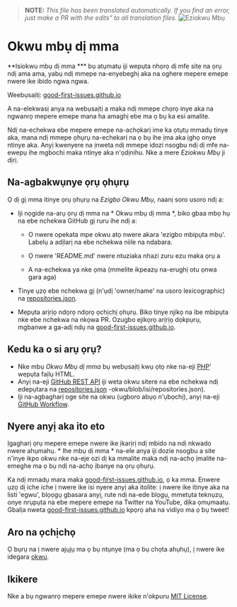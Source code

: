 >**NOTE:** _This file has been translated automatically. If you find an error, just make a PR with the edits" to all translation files._
![Eziokwu Mbụ](../assets/github/social-preview.png)

# Okwu mbụ dị mma

**Isiokwu mbụ dị mma *** bụ atụmatụ iji wepụta nhọrọ dị mfe site na ọrụ ndị ama ama, yabụ ndị mmepe na-enyebeghị aka na oghere mepere emepe nwere ike ibido ngwa ngwa.

Weebụsaịtị: [good-first-issues.github.io](https://good-first-issues.github.io)

A na-elekwasị anya na webụsaịtị a maka ndị mmepe chọrọ inye aka na ngwanrọ mepere emepe mana ha amaghị ebe ma ọ bụ ka esi amalite.

Ndị na-echekwa ebe mepere emepe na-achọkarị ime ka ọtụtụ mmadụ tinye aka, mana ndị mmepe ọhụrụ na-echekarị na ọ bụ ihe ịma aka ịghọ onye ntinye aka. Anyị kwenyere na ịnweta ndị mmepe idozi nsogbu ndị dị mfe na-ewepụ ihe mgbochi maka ntinye aka n'ọdịnihu. Nke a mere *Eziokwu Mbụ* ji dịrị.

## Na-agbakwụnye ọrụ ọhụrụ

Ọ dị gị mma itinye ọrụ ọhụrụ na *Ezigbo Okwu Mbụ*, naanị soro usoro ndị a:

- Iji nọgide na-arụ ọrụ dị mma na * Okwu mbụ dị mma *, biko gbaa mbọ hụ na ebe nchekwa GitHub gị ruru ihe ndị a:

     - O nwere opekata mpe okwu atọ nwere akara 'ezigbo mbipụta mbụ'. Labelụ a adịlarị na ebe nchekwa niile na ndabara.

     - Ọ nwere 'README.md' nwere ntuziaka nhazi zuru ezu maka ọrụ a

     - A na-echekwa ya nke ọma (mmelite ikpeazụ na-erughị otu ọnwa gara aga)

- Tinye ụzọ ebe nchekwa gị (n'ụdị 'owner/name' na usoro lexicographic) na [repositories.json](https://github.com/gomzyakov/good-first-issue/blob/main/repositories.json).

- Mepụta arịrịọ ndọrọ ndọrọ ọchịchị ọhụrụ. Biko tinye njikọ na ibe mbipụta nke ebe nchekwa na nkọwa PR. Ozugbo ejikọrọ arịrịọ dọkpụrụ, mgbanwe a ga-adị ndụ na [good-first-issues.github.io](https://good-first-issues.github.io).

## Kedu ka o si arụ ọrụ?

- Nke mbụ *Okwu Mbụ dị mma* bụ webụsaịtị kwụ ọtọ nke na-eji [PHP](https://www.php.net)' wepụta faịlụ HTML.
- Anyị na-eji [GitHub REST API](https://docs.github.com/en/rest) iji weta okwu sitere na ebe nchekwa ndị edepụtara na [repositories.json](https://github.com/gomzyakov/good-first) -okwu/blob/isi/repositories.json).
- Iji na-agbagharị oge site na okwu (ugboro abụọ n'ụbọchị), anyị na-eji [GitHub Workflow](https://docs.github.com/en/actions/using-workflows).

## Nyere anyị aka ito eto

Ịgagharị ọrụ mepere emepe nwere ike ịkarịrị ndị mbido na ndị nkwado nwere ahụmahụ. * Ihe mbụ dị mma * na-ele anya iji dozie nsogbu a site n'inye ikpo okwu nke na-eje ozi dị ka mmalite maka ndị na-achọ ịmalite na-emeghe ma ọ bụ ndị na-achọ ịbanye na ọrụ ọhụrụ.

Ka ndị mmadụ mara maka [good-first-issues.github.io](https://good-first-issues.github.io), ọ ka mma. Enwere ụzọ dị iche iche ị nwere ike isi nyere anyị aka itolite: ị nwere ike itinye aka na listi 'egwu', blọọgụ gbasara anyị, rute ndị na-ede blọgụ, mmetụta teknụzụ, onye nrụpụta na ebe mepere emepe na Twitter na YouTube, dịka ọmụmaatụ. Gbalịa nweta [good-first-issues.github.io](https://good-first-issues.github.io) kpọrọ aha na vidiyo ma ọ bụ tweet!

## Aro na ọchịchọ

Ọ bụrụ na ị nwere ajụjụ ma ọ bụ ntụnye (ma ọ bụ chọta ahụhụ), ị nwere ike idegara [okwu](https://github.com/good-first-issues/good-first-issues.github.io/issues).

## Ikikere

Nke a bụ ngwanrọ mepere emepe nwere ikike n'okpuru [MIT License](https://github.com/good-first-issues/good-first-issues.github.io/blob/main/LICENSE).
